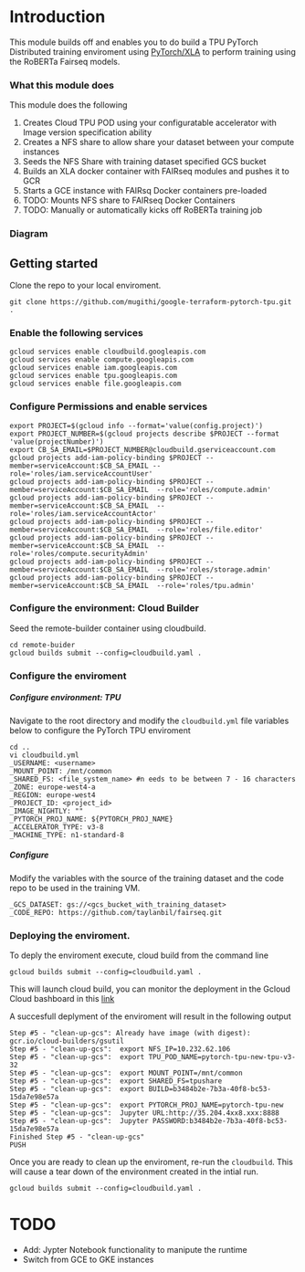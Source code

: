 # Introduction 

This module builds off [](https://github.com/pytorch/xla) and enables you to do build a  TPU PyTorch Distributed training enviroment using [PyTorch/XLA](https://github.com/pytorch/xla) to perform training using the RoBERTa Fairseq models. 

### What this module does
This module does the following 

1. Creates Cloud TPU POD using your configuratable accelerator with Image version specification ability
2. Creates a NFS share to allow share your dataset between your compute instances 
3. Seeds the NFS Share with training dataset specified GCS bucket
4. Builds an XLA docker container with FAIRseq modules and pushes it to GCR
5. Starts a GCE instance with FAIRsq Docker containers pre-loaded
6. TODO: Mounts NFS share to FAIRseq Docker Containers 
6. TODO: Manually or automatically kicks off RoBERTa training job

### Diagram 


## Getting started

Clone the repo to your local enviroment. 
```
git clone https://github.com/mugithi/google-terraform-pytorch-tpu.git . 
```

### Enable the following services
```
gcloud services enable cloudbuild.googleapis.com
gcloud services enable compute.googleapis.com
gcloud services enable iam.googleapis.com
gcloud services enable tpu.googleapis.com
gcloud services enable file.googleapis.com
```
### Configure Permissions and enable services 
```
export PROJECT=$(gcloud info --format='value(config.project)')
export PROJECT_NUMBER=$(gcloud projects describe $PROJECT --format 'value(projectNumber)')
export CB_SA_EMAIL=$PROJECT_NUMBER@cloudbuild.gserviceaccount.com
gcloud projects add-iam-policy-binding $PROJECT --member=serviceAccount:$CB_SA_EMAIL --role='roles/iam.serviceAccountUser' 
gcloud projects add-iam-policy-binding $PROJECT --member=serviceAccount:$CB_SA_EMAIL  --role='roles/compute.admin' 
gcloud projects add-iam-policy-binding $PROJECT --member=serviceAccount:$CB_SA_EMAIL  --role='roles/iam.serviceAccountActor' 
gcloud projects add-iam-policy-binding $PROJECT --member=serviceAccount:$CB_SA_EMAIL  --role='roles/file.editor'  
gcloud projects add-iam-policy-binding $PROJECT --member=serviceAccount:$CB_SA_EMAIL  --role='roles/compute.securityAdmin'
gcloud projects add-iam-policy-binding $PROJECT --member=serviceAccount:$CB_SA_EMAIL  --role='roles/storage.admin'
gcloud projects add-iam-policy-binding $PROJECT --member=serviceAccount:$CB_SA_EMAIL  --role='roles/tpu.admin'
```

### Configure the environment: Cloud Builder 

Seed the remote-builder container using cloudbuild. 

```
cd remote-buider
gcloud builds submit --config=cloudbuild.yaml .

```
### Configure the enviroment 

##### Configure environment: TPU 

Navigate to the root directory and modify the `cloudbuild.yml` file  variables below to configure the PyTorch TPU enviroment  
```
cd .. 
vi cloudbuild.yml
_USERNAME: <username>
_MOUNT_POINT: /mnt/common
_SHARED_FS: <file_system_name> #n eeds to be between 7 - 16 characters
_ZONE: europe-west4-a
_REGION: europe-west4
_PROJECT_ID: <project_id>
_IMAGE_NIGHTLY: ""
_PYTORCH_PROJ_NAME: ${PYTORCH_PROJ_NAME}
_ACCELERATOR_TYPE: v3-8
_MACHINE_TYPE: n1-standard-8
```

##### Configure 

Modify the variables with the source of the training dataset and the code repo to be used in the training VM.

```
_GCS_DATASET: gs://<gcs_bucket_with_training_dataset>
_CODE_REPO: https://github.com/taylanbil/fairseq.git
```

### Deploying the enviroment. 
To deply the enviroment execute, cloud build from the command line 

```
gcloud builds submit --config=cloudbuild.yaml .
```

This will launch cloud build, you can monitor the deployment in the Gcloud Cloud bashboard in this [link](https://console.cloud.google.com/cloud-build/builds?) 

A succesfull deplyment of the enviroment will result in the following output

```
Step #5 - "clean-up-gcs": Already have image (with digest): gcr.io/cloud-builders/gsutil
Step #5 - "clean-up-gcs":  export NFS_IP=10.232.62.106 
Step #5 - "clean-up-gcs":  export TPU_POD_NAME=pytorch-tpu-new-tpu-v3-32 
Step #5 - "clean-up-gcs":  export MOUNT_POINT=/mnt/common 
Step #5 - "clean-up-gcs":  export SHARED_FS=tpushare 
Step #5 - "clean-up-gcs":  export BUILD=b3484b2e-7b3a-40f8-bc53-15da7e98e57a 
Step #5 - "clean-up-gcs":  export PYTORCH_PROJ_NAME=pytorch-tpu-new 
Step #5 - "clean-up-gcs":  Jupyter URL:http://35.204.4xx8.xxx:8888
Step #5 - "clean-up-gcs":  Jupyter PASSWORD:b3484b2e-7b3a-40f8-bc53-15da7e98e57a 
Finished Step #5 - "clean-up-gcs"
PUSH
```

Once you are ready to clean up the enviroment, re-run the `cloudbuild`. This will cause a tear down of the environment created in the intial run. 
 
```
gcloud builds submit --config=cloudbuild.yaml .
```

# TODO

- Add: Jypter Notebook functionality to manipute the runtime 
- Switch from GCE to GKE instances


 
